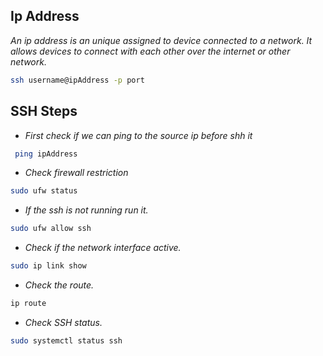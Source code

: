 ## Ip Address

_An ip address is an unique assigned to device connected to a network. It allows devices to connect with each other over the internet or other network._

```bash
ssh username@ipAddress -p port
```

## SSH Steps

- _First check if we can ping to the source ip before shh it_

```bash
 ping ipAddress
```

- _Check firewall restriction_

```bash
sudo ufw status
```

- _If the ssh is not running run it._

```bash
sudo ufw allow ssh
```

- _Check if the network interface active._

```bash
sudo ip link show
```

- _Check the route._

```bash
ip route
```

- _Check SSH status._

```bash
sudo systemctl status ssh
```
